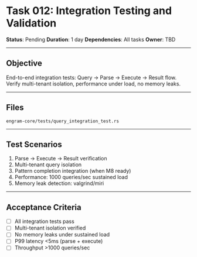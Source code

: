 # Task 012: Integration Testing and Validation

**Status**: Pending
**Duration**: 1 day
**Dependencies**: All tasks
**Owner**: TBD

---

## Objective

End-to-end integration tests: Query → Parse → Execute → Result flow. Verify multi-tenant isolation, performance under load, no memory leaks.

---

## Files

`engram-core/tests/query_integration_test.rs`

---

## Test Scenarios

1. Parse → Execute → Result verification
2. Multi-tenant query isolation
3. Pattern completion integration (when M8 ready)
4. Performance: 1000 queries/sec sustained load
5. Memory leak detection: valgrind/miri

---

## Acceptance Criteria

- [ ] All integration tests pass
- [ ] Multi-tenant isolation verified
- [ ] No memory leaks under sustained load
- [ ] P99 latency <5ms (parse + execute)
- [ ] Throughput >1000 queries/sec
